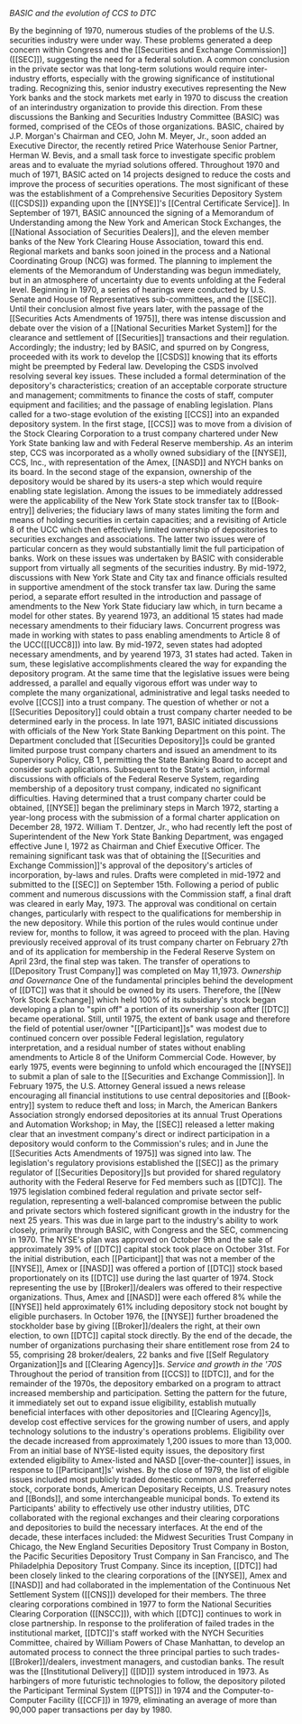_BASIC and the evolution of CCS to DTC_

By the beginning of 1970, numerous studies of the problems of the U.S. securities industry were under way. These problems generated a deep concern within Congress and the [[Securities and Exchange Commission]] ([[SEC]]), suggesting the need for a federal solution. A common conclusion in the private sector was that long-term solutions would require inter-industry efforts, especially with the growing significance of institutional trading. Recognizing this, senior industry executives representing the New York banks and the stock markets met early in 1970 to discuss the creation of an interindustry organization to provide this direction. From these discussions the Banking and Securities Industry Committee (BASIC) was formed, comprised of the CEOs of those organizations. BASIC, chaired by J.P. Morgan's Chairman and CEO, John M. Meyer, Jr., soon added an Executive Director, the recently retired Price Waterhouse Senior Partner, Herman W. Bevis, and a small task force to investigate specific problem areas and to evaluate the myriad solutions offered. Throughout 1970 and much of 1971, BASIC acted on 14 projects designed to reduce the costs and improve the process of securities operations. The most significant of these was the establishment of a Comprehensive Securities Depository System ([[CSDS]]) expanding upon the [[NYSE]]'s [[Central Certificate Service]]. In September of 1971, BASIC announced the signing of a Memorandum of Understanding among the New York and American Stock Exchanges, the [[National Association of Securities Dealers]], and the eleven member banks of the New York Clearing House Association, toward this end. Regional markets and banks soon joined in the process and a National Coordinating Group (NCG) was formed. The planning to implement the elements of the Memorandum of Understanding was begun immediately, but in an atmosphere of uncertainty due to events unfolding at the Federal level. Beginning in 1970, a series of hearings were conducted by U.S. Senate and House of Representatives sub-committees, and the [[SEC]]. Until their conclusion almost five years later, with the passage of the [[Securities Acts Amendments of 1975]], there was intense discussion and debate over the vision of a [[National Securities Market System]] for the clearance and settlement of [[Securities]] transactions and their regulation. Accordingly; the industry; led by BASIC, and spurred on by Congress, proceeded with its work to develop the [[CSDS]] knowing that its efforts might be preempted by Federal law. Developing the CSDS involved resolving several key issues. These included a formal determination of the depository's characteristics; creation of an acceptable corporate structure and management; commitments to finance the costs of staff, computer equipment and facilities; and the passage of enabling legislation. Plans called for a two-stage evolution of the existing [[CCS]] into an expanded depository system. In the first stage, [[CCS]] was to move from a division of the Stock Clearing Corporation to a trust company chartered under New York State banking law and with Federal Reserve membership. _As_ an interim step, CCS was incorporated as a wholly owned subsidiary of the [[NYSE]], CCS, Inc., with representation of the Amex, [[NASD]] and NYCH banks on its board. In the second stage of the expansion, ownership of the depository would be shared by its users-a step which would require enabling state legislation. Among the issues to be immediately addressed were the applicability of the New York State stock transfer tax to [[Book-entry]] deliveries; the fiduciary laws of many states limiting the form and means of holding securities in certain capacities; and a revisiting of Article 8 of the UCC which then effectively limited ownership of depositories to securities exchanges and associations. The latter two issues were of particular concern as they would substantially limit the full participation of banks. Work on these issues was undertaken by BASIC with considerable support from virtually all segments of the securities industry. By mid-1972, discussions with New York State and City tax and finance officials resulted in supportive amendment of the stock transfer tax law. During the same period, a separate effort resulted in the introduction and passage of amendments to the New York State fiduciary law which, in turn became a model for other states. By yearend 1973, an additional 15 states had made necessary amendments to their fiduciary laws. Concurrent progress was made in working with states to pass enabling amendments to Article 8 of the UCC([[UCC8]]) into law. By mid-1972, seven states had adopted necessary amendments, and by yearend 1973, 31 states had acted. Taken in sum, these legislative accomplishments cleared the way for expanding the depository program. At the same time that the legislative issues were being addressed, a parallel and equally vigorous effort was under way to complete the many organizational, administrative and legal tasks needed to evolve [[CCS]] into a trust company. The question of whether or not a [[Securities Depository]] could obtain a trust company charter needed to be determined early in the process. In late 1971, BASIC initiated discussions with officials of the New York State Banking Department on this point. The Department concluded that [[Securities Depository]]s could be granted limited purpose trust company charters and issued an amendment to its Supervisory Policy, CB 1, permitting the State Banking Board to accept and consider such applications. Subsequent to the State's action, informal discussions with officials of the Federal Reserve System, regarding membership of a depository trust company, indicated no significant difficulties. Having determined that a trust company charter could be obtained, [[NYSE]] began the preliminary steps in March 1972, starting a year-long process with the submission of a formal charter application on December 28, 1972. William T. Dentzer, Jr., who had recently left the post of Superintendent of the New York State Banking Department, was engaged effective June I, 1972 as Chairman and Chief Executive Officer. The remaining significant task was that of obtaining the [[Securities and Exchange Commission]]'s approval of the depository's articles of incorporation, by-laws and rules. Drafts were completed in mid-1972 and submitted to the [[SEC]] on September 15th. Following a period of public comment and numerous discussions with the Commission staff, a final draft was cleared in early May, 1973. The approval was conditional on certain changes, particularly with respect to the qualifications for membership in the new depository. While this portion of the rules would continue under review for, months to follow, it was agreed to proceed with the plan. Having previously received approval of its trust company charter on February 27th and of its application for membership in the Federal Reserve System on April 23rd, the final step was taken. The transfer of operations to [[Depository Trust Company]] was completed on May 11,1973.
_Ownership_ _and_ _Governance_
One of the fundamental principles behind the development of [[DTC]] was that it should be owned by its users. Therefore, the [[New York Stock Exchange]] which held 100% of its subsidiary's stock began developing a plan to "spin off" a portion of its ownership soon after [[DTC]] became operational. Still, until 1975, the extent of bank usage and therefore the field of potential user/owner "[[Participant]]s" was modest due to continued concern over possible Federal legislation, regulatory interpretation, and a residual number of states without enabling amendments to Article 8 of the Uniform Commercial Code. However, by early 1975, events were beginning to unfold which encouraged the [[NYSE]] to submit a plan of sale to the [[Securities and Exchange Commission]]. In February 1975, the U.S. Attorney General issued a news release encouraging all financial institutions to use central depositories and [[Book-entry]] system to reduce theft and loss; in March, the American Bankers Association strongly endorsed depositories at its annual Trust Operations and Automation Workshop; in May, the [[SEC]] released a letter making clear that an investment company's direct or indirect participation in a depository would conform to the Commission's rules; and in June the [[Securities Acts Amendments of 1975]] was signed into law. The legislation's regulatory provisions established the [[SEC]] as the primary regulator of [[Securities Depository]]s but provided for shared regulatory authority with the Federal Reserve for Fed members such as [[DTC]]. The 1975 legislation combined federal regulation and private sector self-regulation, representing a well-balanced compromise between the public and private sectors which fostered significant growth in the industry for the next 25 years. This was due in large part to the industry's ability to work closely, primarily through BASIC, with Congress and the SEC, commencing in 1970. The NYSE's plan was approved on October 9th and the sale of approximately 39% of [[DTC]] capital stock took place on October 31st. For the initial distribution, each [[Participant]] that was not a member of the [[NYSE]], Amex or [[NASD]] was offered a portion of [[DTC]] stock based proportionately on its [[DTC]] use during the last quarter of 1974. Stock representing the use by [[Broker]]/dealers was offered to their respective organizations. Thus, Amex and [[NASD]] were each offered 8% while the [[NYSE]] held approximately 61% including depository stock not bought by eligible purchasers. In October 1976, the [[NYSE]] further broadened the stockholder base by giving [[Broker]]/dealers the right, at their own election, to own [[DTC]] capital stock directly. By the end of the decade, the number of organizations purchasing their share entitlement rose from 24 to 55, comprising 28 broker/dealers, 22 banks and five [[Self Regulatory Organization]]s and [[Clearing Agency]]s.
_Service_ _and_ _growth_ _in_ _the_ _'70S_
Throughout the period of transition from [[CCS]] to [[DTC]], and for the remainder of the 1970s, the depository embarked on a program to attract increased membership and participation. Setting the pattern for the future, it immediately set out to expand issue eligibility, establish mutually beneficial interfaces with other depositories and [[Clearing Agency]]s, develop cost effective services for the growing number of users, and apply technology solutions to the industry's operations problems. Eligibility over the decade increased from approximately 1,200 issues to more than 13,000. From an initial base of NYSE-listed equity issues, the depository first extended eligibility to Amex-listed and NASD [[over-the-counter]] issues, in response to [[Participant]]s' wishes. By the close of 1979, the list of eligible issues included most publicly traded domestic common and preferred stock, corporate bonds, American Depositary Receipts, U.S. Treasury notes and [[Bonds]], and some interchangeable municipal bonds. To extend its Participants' ability to effectively use other industry utilities, DTC collaborated with the regional exchanges and their clearing corporations and depositories to build the necessary interfaces. At the end of the decade, these interfaces included: the Midwest Securities Trust Company in Chicago, the New England Securities Depository Trust Company in Boston, the Pacific Securities Depository Trust Company in San Francisco, and The Philadelphia Depository Trust Company. Since its inception, [[DTC]] had been closely linked to the clearing corporations of the [[NYSE]], Amex and [[NASD]] and had collaborated in the implementation of the Continuous Net Settlement System ([[CNS]]) developed for their members. The three clearing corporations combined in 1977 to form the National Securities Clearing Corporation ([[NSCC]]), with which [[DTC]] continues to work in close partnership. In response to the proliferation of failed trades in the institutional market, [[DTC]]'s staff worked with the NYCH Securities Committee, chaired by William Powers of Chase Manhattan, to develop an automated process to connect the three principal parties to such trades-[[Broker]]/dealers, investment managers, and custodian banks. The result was the [[Institutional Delivery]] ([[ID]]) system introduced in 1973. As harbingers of more futuristic technologies to follow, the depository piloted the Participant Terminal System ([[PTS]]) in 1974 and the Computer-to-Computer Facility ([[CCF]]) in 1979, eliminating an average of more than 90,000 paper transactions per day by 1980.
